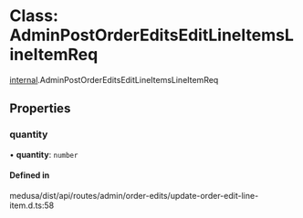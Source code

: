 # Class: AdminPostOrderEditsEditLineItemsLineItemReq

[internal](../modules/internal-13.md).AdminPostOrderEditsEditLineItemsLineItemReq

## Properties

### quantity

• **quantity**: `number`

#### Defined in

medusa/dist/api/routes/admin/order-edits/update-order-edit-line-item.d.ts:58
